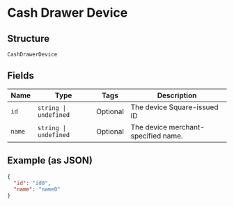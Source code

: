 
# Cash Drawer Device

## Structure

`CashDrawerDevice`

## Fields

| Name | Type | Tags | Description |
|  --- | --- | --- | --- |
| `id` | `string \| undefined` | Optional | The device Square-issued ID |
| `name` | `string \| undefined` | Optional | The device merchant-specified name. |

## Example (as JSON)

```json
{
  "id": "id0",
  "name": "name0"
}
```


